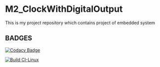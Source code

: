 # M2_ClockWithDigitalOutput
This is my project repository which contains project of embedded system

## BADGES

[![Codacy Badge](https://app.codacy.com/project/badge/Grade/1da3e6fa35d84e6a8e8d1d594be11968)](https://www.codacy.com/gh/ROHITVARSHNEY1122/M2_ClockWithDigitalOutput/dashboard?utm_source=github.com&amp;utm_medium=referral&amp;utm_content=ROHITVARSHNEY1122/M2_ClockWithDigitalOutput&amp;utm_campaign=Badge_Grade)

[![Build CI-Linux](https://github.com/ROHITVARSHNEY1122/M2_ClockWithDigitalOutput/actions/workflows/c-build.yml/badge.svg)](https://github.com/ROHITVARSHNEY1122/M2_ClockWithDigitalOutput/actions/workflows/c-build.yml)
